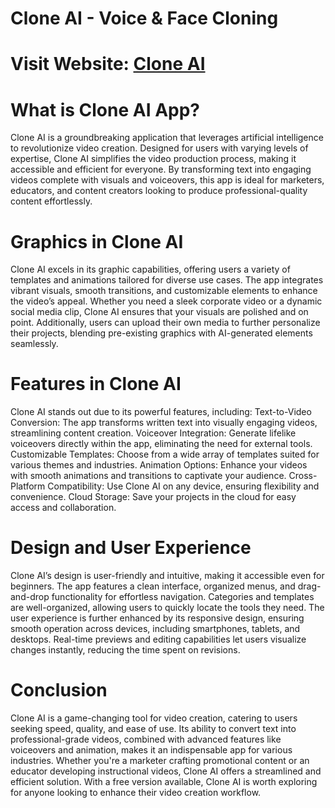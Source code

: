 # Clone AI - Voice & Face Cloning
# Visit Website: [Clone AI](https://hiheai.com/clone-ai/)
# What is Clone AI App?
Clone AI is a groundbreaking application that leverages artificial intelligence to revolutionize video creation. Designed for users with varying levels of expertise, Clone AI simplifies the video production process, making it accessible and efficient for everyone. By transforming text into engaging videos complete with visuals and voiceovers, this app is ideal for marketers, educators, and content creators looking to produce professional-quality content effortlessly.

# Graphics in Clone AI
Clone AI excels in its graphic capabilities, offering users a variety of templates and animations tailored for diverse use cases. The app integrates vibrant visuals, smooth transitions, and customizable elements to enhance the video’s appeal. Whether you need a sleek corporate video or a dynamic social media clip, Clone AI ensures that your visuals are polished and on point. Additionally, users can upload their own media to further personalize their projects, blending pre-existing graphics with AI-generated elements seamlessly.

# Features in Clone AI
Clone AI stands out due to its powerful features, including:
Text-to-Video Conversion: The app transforms written text into visually engaging videos, streamlining content creation.
Voiceover Integration: Generate lifelike voiceovers directly within the app, eliminating the need for external tools.
Customizable Templates: Choose from a wide array of templates suited for various themes and industries.
Animation Options: Enhance your videos with smooth animations and transitions to captivate your audience.
Cross-Platform Compatibility: Use Clone AI on any device, ensuring flexibility and convenience.
Cloud Storage: Save your projects in the cloud for easy access and collaboration.

# Design and User Experience
Clone AI’s design is user-friendly and intuitive, making it accessible even for beginners. The app features a clean interface, organized menus, and drag-and-drop functionality for effortless navigation. Categories and templates are well-organized, allowing users to quickly locate the tools they need.
The user experience is further enhanced by its responsive design, ensuring smooth operation across devices, including smartphones, tablets, and desktops. Real-time previews and editing capabilities let users visualize changes instantly, reducing the time spent on revisions.

# Conclusion
Clone AI is a game-changing tool for video creation, catering to users seeking speed, quality, and ease of use. Its ability to convert text into professional-grade videos, combined with advanced features like voiceovers and animation, makes it an indispensable app for various industries. Whether you're a marketer crafting promotional content or an educator developing instructional videos, Clone AI offers a streamlined and efficient solution.
With a free version available, Clone AI is worth exploring for anyone looking to enhance their video creation workflow.

